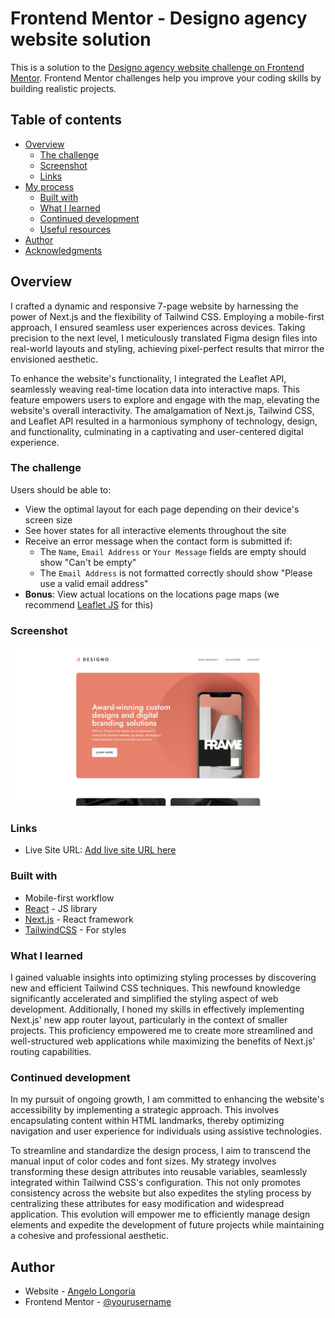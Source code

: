# Frontend Mentor - Designo agency website solution

This is a solution to the [Designo agency website challenge on Frontend Mentor](https://www.frontendmentor.io/challenges/designo-multipage-website-G48K6rfUT). Frontend Mentor challenges help you improve your coding skills by building realistic projects.

## Table of contents

- [Overview](#overview)
  - [The challenge](#the-challenge)
  - [Screenshot](#screenshot)
  - [Links](#links)
- [My process](#my-process)
  - [Built with](#built-with)
  - [What I learned](#what-i-learned)
  - [Continued development](#continued-development)
  - [Useful resources](#useful-resources)
- [Author](#author)
- [Acknowledgments](#acknowledgments)

## Overview

I crafted a dynamic and responsive 7-page website by harnessing the power of Next.js and the flexibility of Tailwind CSS. Employing a mobile-first approach, I ensured seamless user experiences across devices. Taking precision to the next level, I meticulously translated Figma design files into real-world layouts and styling, achieving pixel-perfect results that mirror the envisioned aesthetic.

To enhance the website's functionality, I integrated the Leaflet API, seamlessly weaving real-time location data into interactive maps. This feature empowers users to explore and engage with the map, elevating the website's overall interactivity. The amalgamation of Next.js, Tailwind CSS, and Leaflet API resulted in a harmonious symphony of technology, design, and functionality, culminating in a captivating and user-centered digital experience.

### The challenge

Users should be able to:

- View the optimal layout for each page depending on their device's screen size
- See hover states for all interactive elements throughout the site
- Receive an error message when the contact form is submitted if:
  - The `Name`, `Email Address` or `Your Message` fields are empty should show "Can't be empty"
  - The `Email Address` is not formatted correctly should show "Please use a valid email address"
- **Bonus**: View actual locations on the locations page maps (we recommend [Leaflet JS](https://leafletjs.com/) for this)

### Screenshot

![](./screenshot.png)

### Links

- Live Site URL: [Add live site URL here](https://designo-multipage-frontend-mentor.vercel.app/)

### Built with

- Mobile-first workflow
- [React](https://reactjs.org/) - JS library
- [Next.js](https://nextjs.org/) - React framework
- [TailwindCSS](https://tailwindcss.com/docs/) - For styles

### What I learned

I gained valuable insights into optimizing styling processes by discovering new and efficient Tailwind CSS techniques. This newfound knowledge significantly accelerated and simplified the styling aspect of web development. Additionally, I honed my skills in effectively implementing Next.js' new app router layout, particularly in the context of smaller projects. This proficiency empowered me to create more streamlined and well-structured web applications while maximizing the benefits of Next.js' routing capabilities.

### Continued development

In my pursuit of ongoing growth, I am committed to enhancing the website's accessibility by implementing a strategic approach. This involves encapsulating content within HTML landmarks, thereby optimizing navigation and user experience for individuals using assistive technologies.

To streamline and standardize the design process, I aim to transcend the manual input of color codes and font sizes. My strategy involves transforming these design attributes into reusable variables, seamlessly integrated within Tailwind CSS's configuration. This not only promotes consistency across the website but also expedites the styling process by centralizing these attributes for easy modification and widespread application. This evolution will empower me to efficiently manage design elements and expedite the development of future projects while maintaining a cohesive and professional aesthetic.

## Author

- Website - [Angelo Longoria](https://www.angelolongoria.dev)
- Frontend Mentor - [@yourusername](https://www.frontendmentor.io/profile/arlongoria93)
